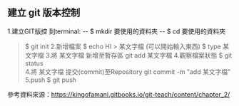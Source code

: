## 建立 git 版本控制


1.建立GIT版控
到terminal:
-- $ mkdir 要使用的資料夾
-- $ cd 要使用的資料夾
> $ git init
2.新增檔案
> $ echo HI > 某文字檔
(可以開始輸入東西)
> $ type 某文字檔
3.將 某文字檔 新增至暫存區
> git add 某文字檔 
4.觀察檔案狀態
> $ git status  
4.將 某文字檔 提交(commit)至Repository
git commit -m "add 某文字檔"  
5.push
> $ git push

參考資料來源：https://kingofamani.gitbooks.io/git-teach/content/chapter_2/
